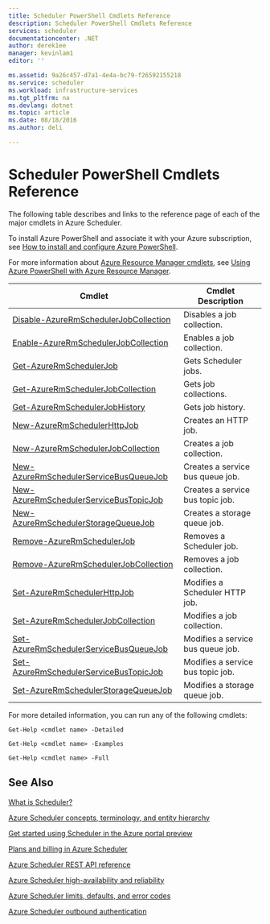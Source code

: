 ```yaml
---
title: Scheduler PowerShell Cmdlets Reference
description: Scheduler PowerShell Cmdlets Reference
services: scheduler
documentationcenter: .NET
author: derek1ee
manager: kevinlam1
editor: ''

ms.assetid: 9a26c457-d7a1-4e4a-bc79-f26592155218
ms.service: scheduler
ms.workload: infrastructure-services
ms.tgt_pltfrm: na
ms.devlang: dotnet
ms.topic: article
ms.date: 08/18/2016
ms.author: deli

---
```

# Scheduler PowerShell Cmdlets Reference
The following table describes and links to the reference page of each of the major cmdlets in Azure Scheduler.

To install Azure PowerShell and associate it with your Azure subscription, see [How to install and configure Azure PowerShell](https://docs.microsoft.com/powershell/azureps-cmdlets-docs). 

For more information about [Azure Resource Manager cmdlets](https://msdn.microsoft.com/library/mt125356\(v=azure.200\).aspx), see [Using Azure PowerShell with Azure Resource Manager](../powershell-azure-resource-manager.md).

| Cmdlet | Cmdlet Description |
| --- | --- |
| [Disable-AzureRmSchedulerJobCollection](https://msdn.microsoft.com/library/mt490133\(v=azure.200\).aspx) |Disables a job collection. |
| [Enable-AzureRmSchedulerJobCollection](https://msdn.microsoft.com/library/mt490135\(v=azure.200\).aspx) |Enables a job collection. |
| [Get-AzureRmSchedulerJob](https://msdn.microsoft.com/library/mt490125\(v=azure.200\).aspx) |Gets Scheduler jobs. |
| [Get-AzureRmSchedulerJobCollection](https://msdn.microsoft.com/library/mt490132\(v=azure.200\).aspx) |Gets job collections. |
| [Get-AzureRmSchedulerJobHistory](https://msdn.microsoft.com/library/mt490126\(v=azure.200\).aspx) |Gets job history. |
| [New-AzureRmSchedulerHttpJob](https://msdn.microsoft.com/library/mt490136\(v=azure.200\).aspx) |Creates an HTTP job. |
| [New-AzureRmSchedulerJobCollection](https://msdn.microsoft.com/library/mt490141\(v=azure.200\).aspx) |Creates a job collection. |
| [New-AzureRmSchedulerServiceBusQueueJob](https://msdn.microsoft.com/library/mt490134\(v=azure.200\).aspx) |Creates a service bus queue job. |
| [New-AzureRmSchedulerServiceBusTopicJob](https://msdn.microsoft.com/library/mt490142\(v=azure.200\).aspx) |Creates a service bus topic job. |
| [New-AzureRmSchedulerStorageQueueJob](https://msdn.microsoft.com/library/mt490127\(v=azure.200\).aspx) |Creates a storage queue job. |
| [Remove-AzureRmSchedulerJob](https://msdn.microsoft.com/library/mt490140\(v=azure.200\).aspx) |Removes a Scheduler job. |
| [Remove-AzureRmSchedulerJobCollection](https://msdn.microsoft.com/library/mt490131\(v=azure.200\).aspx) |Removes a job collection. |
| [Set-AzureRmSchedulerHttpJob](https://msdn.microsoft.com/library/mt490130\(v=azure.200\).aspx) |Modifies a Scheduler HTTP job. |
| [Set-AzureRmSchedulerJobCollection](https://msdn.microsoft.com/library/mt490129\(v=azure.200\).aspx) |Modifies a job collection. |
| [Set-AzureRmSchedulerServiceBusQueueJob](https://msdn.microsoft.com/library/mt490143\(v=azure.200\).aspx) |Modifies a service bus queue job. |
| [Set-AzureRmSchedulerServiceBusTopicJob](https://msdn.microsoft.com/library/mt490137\(v=azure.200\).aspx) |Modifies a service bus topic job. |
| [Set-AzureRmSchedulerStorageQueueJob](https://msdn.microsoft.com/library/mt490128\(v=azure.200\).aspx) |Modifies a storage queue job. |

For more detailed information, you can run any of the following cmdlets: 

```
Get-Help <cmdlet name> -Detailed
```
```
Get-Help <cmdlet name> -Examples
```
```
Get-Help <cmdlet name> -Full
```

## See Also
 [What is Scheduler?](scheduler-intro.md)

 [Azure Scheduler concepts, terminology, and entity hierarchy](scheduler-concepts-terms.md)

 [Get started using Scheduler in the Azure portal preview](scheduler-get-started-portal.md)

 [Plans and billing in Azure Scheduler](scheduler-plans-billing.md)

 [Azure Scheduler REST API reference](https://msdn.microsoft.com/library/mt629143)

 [Azure Scheduler high-availability and reliability](scheduler-high-availability-reliability.md)

 [Azure Scheduler limits, defaults, and error codes](scheduler-limits-defaults-errors.md)

 [Azure Scheduler outbound authentication](scheduler-outbound-authentication.md)

